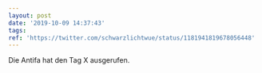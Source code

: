 ```yaml
---
layout: post
date: '2019-10-09 14:37:43'
tags: 
ref: 'https://twitter.com/schwarzlichtwue/status/1181941819678056448'
---
```

Die Antifa hat den Tag X ausgerufen.